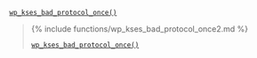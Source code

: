<p><code><a href="https://developer.wordpress.org/reference/functions/wp_kses_bad_protocol_once/">wp_kses_bad_protocol_once()</a></code></p>

<blockquote>

{% include functions/wp_kses_bad_protocol_once2.md %}

 [`wp_kses_bad_protocol_once()`](https://developer.wordpress.org/reference/functions/wp_kses_bad_protocol_once/)

</blockquote>
